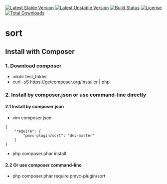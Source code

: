 [![Latest Stable Version](https://poser.pugx.org/pmvc-plugin/sort/v/stable)](https://packagist.org/packages/pmvc-plugin/sort) 
[![Latest Unstable Version](https://poser.pugx.org/pmvc-plugin/sort/v/unstable)](https://packagist.org/packages/pmvc-plugin/sort) 
[![Build Status](https://travis-ci.org/pmvc-plugin/sort.svg?branch=master)](https://travis-ci.org/pmvc-plugin/sort)
[![License](https://poser.pugx.org/pmvc-plugin/sort/license)](https://packagist.org/packages/pmvc-plugin/sort)
[![Total Downloads](https://poser.pugx.org/pmvc-plugin/sort/downloads)](https://packagist.org/packages/pmvc-plugin/sort) 

sort
===============

## Install with Composer
### 1. Download composer
   * mkdir test_folder
   * curl -sS https://getcomposer.org/installer | php

### 2. Install by composer.json or use command-line directly
#### 2.1 Install by composer.json
   * vim composer.json
```
{
    "require": {
        "pmvc-plugin/sort": "dev-master"
    }
}
```
   * php composer.phar install

#### 2.2 Or use composer command-line
   * php composer.phar require pmvc-plugin/sort

